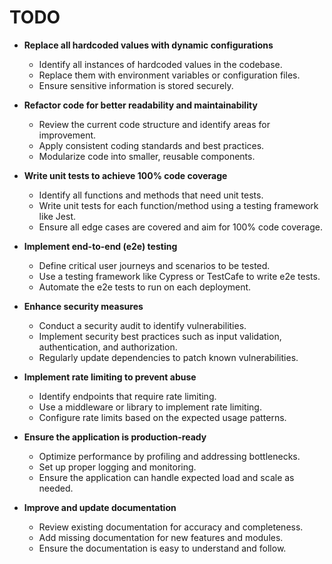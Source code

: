 # TODO

- **Replace all hardcoded values with dynamic configurations**
  - Identify all instances of hardcoded values in the codebase.
  - Replace them with environment variables or configuration files.
  - Ensure sensitive information is stored securely.

- **Refactor code for better readability and maintainability**
  - Review the current code structure and identify areas for improvement.
  - Apply consistent coding standards and best practices.
  - Modularize code into smaller, reusable components.

- **Write unit tests to achieve 100% code coverage**
  - Identify all functions and methods that need unit tests.
  - Write unit tests for each function/method using a testing framework like Jest.
  - Ensure all edge cases are covered and aim for 100% code coverage.

- **Implement end-to-end (e2e) testing**
  - Define critical user journeys and scenarios to be tested.
  - Use a testing framework like Cypress or TestCafe to write e2e tests.
  - Automate the e2e tests to run on each deployment.

- **Enhance security measures**
  - Conduct a security audit to identify vulnerabilities.
  - Implement security best practices such as input validation, authentication, and authorization.
  - Regularly update dependencies to patch known vulnerabilities.

- **Implement rate limiting to prevent abuse**
  - Identify endpoints that require rate limiting.
  - Use a middleware or library to implement rate limiting.
  - Configure rate limits based on the expected usage patterns.

- **Ensure the application is production-ready**
  - Optimize performance by profiling and addressing bottlenecks.
  - Set up proper logging and monitoring.
  - Ensure the application can handle expected load and scale as needed.

- **Improve and update documentation**
  - Review existing documentation for accuracy and completeness.
  - Add missing documentation for new features and modules.
  - Ensure the documentation is easy to understand and follow.
